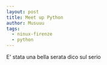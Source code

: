 ```yaml
---
layout: post
title: Meet up Python
author: Musuuu
tags:
  - ninux-firenze
  - python
---
```


E' stata una bella serata
dico sul serio
